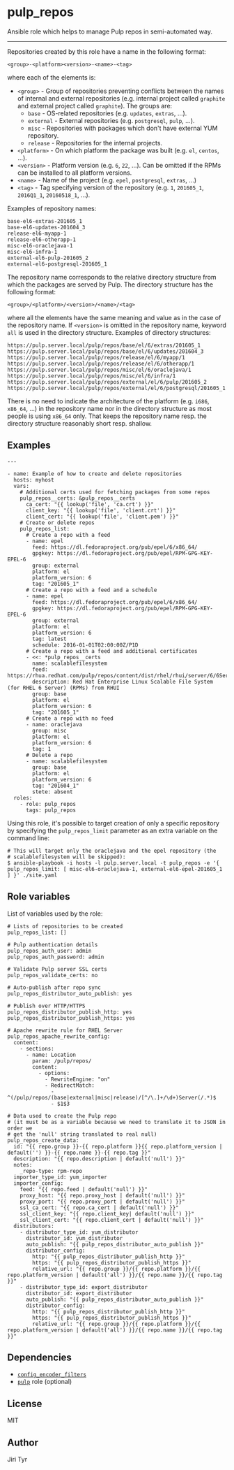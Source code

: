 pulp_repos
==========

Ansible role which helps to manage Pulp repos in semi-automated way.

---

Repositories created by this role have a name in the following format:

```
<group>-<platform><version>-<name>-<tag>
```

where each of the elements is:

- `<group>` - Group of repositories preventing conflicts between the names of
  internal and external repositories (e.g. internal project called `graphite`
  and external project called `graphite`). The groups are:
    - `base` - OS-related repositories (e.g. `updates`, `extras`, ...).
    - `external` - External repositories (e.g. `postgresql`, `pulp`, ...).
    - `misc` - Repositories with packages which don't have external YUM
      repository.
    - `release` - Repositories for the internal projects.
- `<platform>` - On which platform the package was built (e.g. `el`, `centos`,
  ...).
- `<version>` - Platform version (e.g. `6`, `22`, ...). Can be omitted if the
  RPMs can be installed to all platform versions.
- `<name>` - Name of the project (e.g. `epel`, `postgresql`, `extras`, ...)
- `<tag>` - Tag specifying version of the repository (e.g. `1`, `201605_1`,
  `2016Q1_1`, `20160518_1`, ...).

Examples of repository names:

```
base-el6-extras-201605_1
base-el6-updates-201604_3
release-el6-myapp-1
release-el6-otherapp-1
misc-el6-oraclejava-1
misc-el6-infra-1
external-el6-pulp-201605_2
external-el6-postgresql-201605_1
```

The repository name corresponds to the relative directory structure from which
the packages are served by Pulp. The directory structure has the following
format:

```
<group>/<platform>/<version>/<name>/<tag>
```

where all the elements have the same meaning and value as in the case of the
repository name. If `<version>` is omitted in the repository name, keyword
`all` is used in the directory structure. Examples of directory structures:

```
https://pulp.server.local/pulp/repos/base/el/6/extras/201605_1
https://pulp.server.local/pulp/repos/base/el/6/updates/201604_3
https://pulp.server.local/pulp/repos/release/el/6/myapp/1
https://pulp.server.local/pulp/repos/release/el/6/otherapp/1
https://pulp.server.local/pulp/repos/misc/el/6/oraclejava/1
https://pulp.server.local/pulp/repos/misc/el/6/infra/1
https://pulp.server.local/pulp/repos/external/el/6/pulp/201605_2
https://pulp.server.local/pulp/repos/external/el/6/postgresql/201605_1
```

There is no need to indicate the architecture of the platform (e.g. `i686`,
`x86_64`, ...) in the repository name nor in the directory structure as most
people is using `x86_64` only. That keeps the repository name resp. the
directory structure reasonably short resp. shallow.


Examples
--------

```
---

- name: Example of how to create and delete repositories
  hosts: myhost
  vars:
    # Additional certs used for fetching packages from some repos
    pulp_repos__certs: &pulp_repos__certs
      ca_cert: "{{ lookup('file', 'ca.crt') }}"
      client_key: "{{ lookup('file', 'client.crt') }}"
      client_cert: "{{ lookup('file', 'client.pem') }}"
    # Create or delete repos
    pulp_repos_list:
      # Create a repo with a feed
      - name: epel
        feed: https://dl.fedoraproject.org/pub/epel/6/x86_64/
        gpgkey: https://dl.fedoraproject.org/pub/epel/RPM-GPG-KEY-EPEL-6
        group: external
        platform: el
        platform_version: 6
        tag: "201605_1"
      # Create a repo with a feed and a schedule
      - name: epel
        feed: https://dl.fedoraproject.org/pub/epel/6/x86_64/
        gpgkey: https://dl.fedoraproject.org/pub/epel/RPM-GPG-KEY-EPEL-6
        group: external
        platform: el
        platform_version: 6
        tag: latest
        schedule: 2016-01-01T02:00:00Z/P1D
      # Create a repo with a feed and additional certificates
      - <<: *pulp_repos__certs
        name: scalablefilesystem
        feed: https://rhua.redhat.com/pulp/repos/content/dist/rhel/rhui/server/6/6Server/x86_64/scalablefilesystem/os
        description: Red Hat Enterprise Linux Scalable File System (for RHEL 6 Server) (RPMs) from RHUI
        group: base
        platform: el
        platform_version: 6
        tag: "201605_1"
      # Create a repo with no feed
      - name: oraclejava
        group: misc
        platform: el
        platform_version: 6
        tag: 1
      # Delete a repo
      - name: scalablefilesystem
        group: base
        platform: el
        platform_version: 6
        tag: "201604_1"
        stete: absent
  roles:
    - role: pulp_repos
      tags: pulp_repos
```

Using this role, it's possible to target creation of only a specific repository
by specifying the `pulp_repos_limit` parameter as an extra variable on the
command line:

```
# This will target only the oraclejava and the epel repository (the
# scalablefilesystem will be skipped):
$ ansible-playbook -i hosts -l pulp.server.local -t pulp_repos -e '{ pulp_repos_limit: [ misc-el6-oraclejava-1, external-el6-epel-201605_1 ] }' ./site.yaml
```


Role variables
--------------

List of variables used by the role:

```
# Lists of repositories to be created
pulp_repos_list: []

# Pulp authentication details
pulp_repos_auth_user: admin
pulp_repos_auth_password: admin

# Validate Pulp server SSL certs
pulp_repos_validate_certs: no

# Auto-publish after repo sync
pulp_repos_distributor_auto_publish: yes

# Publish over HTTP/HTTPS
pulp_repos_distributor_publish_http: yes
pulp_repos_distributor_publish_https: yes

# Apache rewrite rule for RHEL Server
pulp_repos_apache_rewrite_config:
  content:
    - sections:
      - name: Location
        param: /pulp/repos/
        content:
          - options:
            - RewriteEngine: "on"
            - RedirectMatch:
              - ^(/pulp/repos/(base|external|misc|release)/[^/\.]+/\d+)Server(/.*)$
              - $1$3

# Data used to create the Pulp repo
# (it must be as a variable because we need to translate it to JSON in order we
# get the 'null' string translated to real null)
pulp_repos_create_data:
  id: "{{ repo.group }}-{{ repo.platform }}{{ repo.platform_version | default('') }}-{{ repo.name }}-{{ repo.tag }}"
  description: "{{ repo.description | default('null') }}"
  notes:
    _repo-type: rpm-repo
  importer_type_id: yum_importer
  importer_config:
    feed: "{{ repo.feed | default('null') }}"
    proxy_host: "{{ repo.proxy_host | default('null') }}"
    proxy_port: "{{ repo.proxy_port | default('null') }}"
    ssl_ca_cert: "{{ repo.ca_cert | default('null') }}"
    ssl_client_key: "{{ repo.client_key| default('null') }}"
    ssl_client_cert: "{{ repo.client_cert | default('null') }}"
  distributors:
    - distributor_type_id: yum_distributor
      distributor_id: yum_distributor
      auto_publish: "{{ pulp_repos_distributor_auto_publish }}"
      distributor_config:
        http: "{{ pulp_repos_distributor_publish_http }}"
        https: "{{ pulp_repos_distributor_publish_https }}"
        relative_url: "{{ repo.group }}/{{ repo.platform }}/{{ repo.platform_version | default('all') }}/{{ repo.name }}/{{ repo.tag }}"
    - distributor_type_id: export_distributor
      distributor_id: export_distributor
      auto_publish: "{{ pulp_repos_distributor_auto_publish }}"
      distributor_config:
        http: "{{ pulp_repos_distributor_publish_http }}"
        https: "{{ pulp_repos_distributor_publish_https }}"
        relative_url: "{{ repo.group }}/{{ repo.platform }}/{{ repo.platform_version | default('all') }}/{{ repo.name }}/{{ repo.tag }}"
```


Dependencies
------------

- [`config_encoder_filters`](https://github.com/jtyr/ansible-config_encoder_filters)
- [`pulp`](https://github.com/jtyr/ansible-pulp) role (optional)


License
-------

MIT


Author
------

Jiri Tyr
